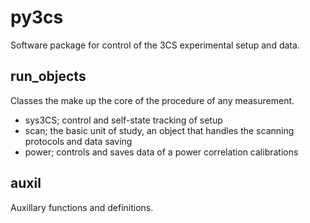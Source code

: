 # py3cs
Software package for control of the 3CS experimental setup and data.

## run_objects
Classes the make up the core of the procedure of any measurement.

- sys3CS; control and self-state tracking of setup
- scan; the basic unit of study, an object that handles the scanning protocols and data saving
- power; controls and saves data of a power correlation calibrations

## auxil
Auxillary functions and definitions.
